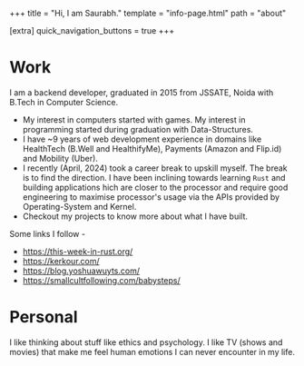 +++
title = "Hi, I am Saurabh."
template = "info-page.html"
path = "about"

[extra]
quick_navigation_buttons = true
+++

# Work
I am a backend developer, graduated in 2015 from JSSATE, Noida with B.Tech in Computer Science.
- My interest in computers started with games. My interest in programming started during graduation with Data-Structures.
- I have ~9 years of web development experience in domains like HealthTech (B.Well and HealthifyMe), Payments (Amazon and Flip.id) and Mobility (Uber).
- I recently (April, 2024) took a career break to upskill myself. The break is to find the direction. I have been inclining towards learning `Rust` and building applications hich are closer to the processor and require good engineering to maximise processor's usage via the APIs provided by Operating-System and Kernel.
- Checkout my projects to know more about what I have built.

Some links I follow -
- https://this-week-in-rust.org/
- https://kerkour.com/
- https://blog.yoshuawuyts.com/
- https://smallcultfollowing.com/babysteps/

# Personal
I like thinking about stuff like ethics and psychology. I like TV (shows and movies) that make me feel human emotions I can never encounter in my life.
